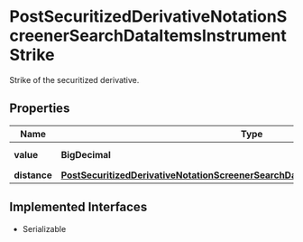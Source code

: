 

# PostSecuritizedDerivativeNotationScreenerSearchDataItemsInstrumentStrike

Strike of the securitized derivative.

## Properties

Name | Type | Description | Notes
------------ | ------------- | ------------- | -------------
**value** | **BigDecimal** | Value of the strike. |  [optional]
**distance** | [**PostSecuritizedDerivativeNotationScreenerSearchDataItemsInstrumentStrikeDistance**](PostSecuritizedDerivativeNotationScreenerSearchDataItemsInstrumentStrikeDistance.md) |  |  [optional]


## Implemented Interfaces

* Serializable



